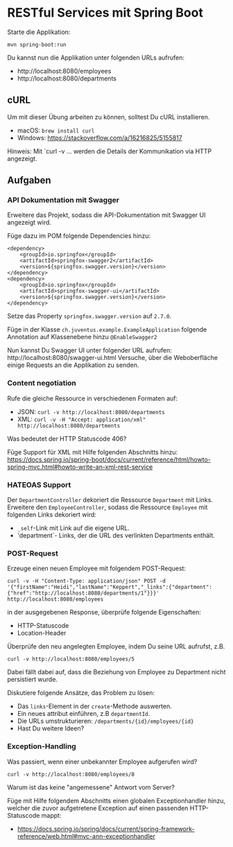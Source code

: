 # RESTful Services mit Spring Boot 

Starte die Applikation:

    mvn spring-boot:run
    
Du kannst nun die Applikation unter folgenden URLs aufrufen: 
- http://localhost:8080/employees
- http://localhost:8080/departments

## cURL

Um mit dieser Übung arbeiten zu können, solltest Du cURL installieren. 

- macOS: `brew install curl`
- Windows: https://stackoverflow.com/a/16216825/5155817

Hinweis: Mit `curl -v ... werden die Details der Kommunikation via HTTP angezeigt.

## Aufgaben

### API Dokumentation mit Swagger

Erweitere das Projekt, sodass die API-Dokumentation mit Swagger UI angezeigt wird.

Füge dazu im POM folgende Dependencies hinzu: 

    <dependency>
        <groupId>io.springfox</groupId>
        <artifactId>springfox-swagger2</artifactId>
        <version>${springfox.swagger.version}</version>
    </dependency>
    <dependency>
        <groupId>io.springfox</groupId>
        <artifactId>springfox-swagger-ui</artifactId>
        <version>${springfox.swagger.version}</version>
    </dependency>
    
Setze das Property `springfox.swagger.version` auf `2.7.0`.

Füge in der Klasse `ch.juventus.example.ExampleApplication` folgende Annotation auf Klassenebene hinzu `@EnableSwagger2`

Nun kannst Du Swagger UI unter folgender URL aufrufen: http://localhost:8080/swagger-ui.html
Versuche, über die Weboberfläche einige Requests an die Applikation zu senden.

### Content negotiation

Rufe die gleiche Ressource in verschiedenen Formaten auf:

- JSON: `curl -v http://localhost:8080/departments`
- XML: `curl -v -H "Accept: application/xml" http://localhost:8080/departments`

Was bedeutet der HTTP Statuscode 406?

Füge Support für XML mit Hilfe folgenden Abschnitts hinzu: 
https://docs.spring.io/spring-boot/docs/current/reference/html/howto-spring-mvc.html#howto-write-an-xml-rest-service

### HATEOAS Support

Der `DepartmentController` dekoriert die Ressource `Department` mit Links. 
Erweitere den `EmployeeController`, sodass die Ressource `Employee` mit folgenden Links dekoriert wird:
- `_self`-Link mit Link auf die eigene URL.
- 'department`- Links, der die URL des verlinkten Departments enthält.

### POST-Request

Erzeuge einen neuen Employee mit folgendem POST-Request:

    curl -v -H "Content-Type: application/json" POST -d '{"firstName":"Heidi","lastName":"Keppert","_links":{"department":{"href":"http://localhost:8080/departments/1"}}}' http://localhost:8080/employees

in der ausgegebenen Response, überprüfe folgende Eigenschaften:
- HTTP-Statuscode
- Location-Header

Überprüfe den neu angelegten Employee, indem Du seine URL aufrufst, z.B. 

    curl -v http://localhost:8080/employees/5

Dabei fällt dabei auf, dass die Beziehung von Employee zu Department nicht persistiert wurde. 

Diskutiere folgende Ansätze, das Problem zu lösen:
- Das `links`-Element in der `create`-Methode auswerten.
- Ein neues attribut einführen, z.B `departmentId`.
- Die URLs umstrukturieren: `/departments/{id}/employees/{id}` 
- Hast Du weitere Ideen?


### Exception-Handling

Was passiert, wenn einer unbekannter Employee aufgerufen wird?

    curl -v http://localhost:8080/employees/8

Warum ist das keine "angemessene" Antwort vom Server?

Füge mit Hilfe folgendem Abschnitts einen globalen Exceptionhandler hinzu, 
welcher die zuvor aufgetretene Exception auf einen passenden HTTP-Statuscode mappt:
- https://docs.spring.io/spring/docs/current/spring-framework-reference/web.html#mvc-ann-exceptionhandler